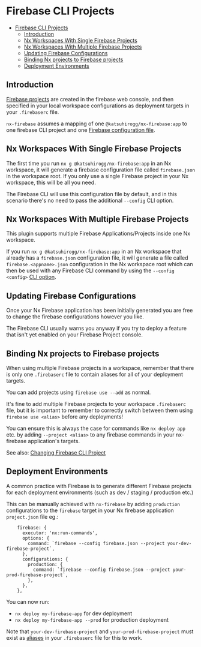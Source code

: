 # Firebase CLI Projects

- [Firebase CLI Projects](#firebase-cli-projects)
  - [Introduction](#introduction)
  - [Nx Workspaces With Single Firebase Projects](#nx-workspaces-with-single-firebase-projects)
  - [Nx Workspaces With Multiple Firebase Projects](#nx-workspaces-with-multiple-firebase-projects)
  - [Updating Firebase Configurations](#updating-firebase-configurations)
  - [Binding Nx projects to Firebase projects](#binding-nx-projects-to-firebase-projects)
  - [Deployment Environments](#deployment-environments)

## Introduction

[Firebase projects](https://firebase.google.com/docs/projects/learn-more) are created in the firebase web console, and then specified in your local workspace configurations as deployment targets in your `.firebaserc` file.

`nx-firebase` assumes a mapping of one `@katsuhirogg/nx-firebase:app` to one firebase CLI project and one [Firebase configuration file](./nx-firebase-project-structure.md#firebase-function-configs).

## Nx Workspaces With Single Firebase Projects

The first time you run `nx g @katsuhirogg/nx-firebase:app` in an Nx workspace, it will generate a firebase configuration file called `firebase.json` in the workspace root. If you only use a single Firebase project in your Nx workspace, this will be all you need.

The Firebase CLI will use this configuration file by default, and in this scenario there's no need to pass the additional `--config` CLI option.

## Nx Workspaces With Multiple Firebase Projects

This plugin supports multiple Firebase Applications/Projects inside one Nx workspace.

If you run `nx g @katsuhirogg/nx-firebase:app` in an Nx workspace that already has a `firebase.json` configuration file, it will generate a file called `firebase.<appname>.json` configuration in the Nx workspace root which can then be used with any Firebase CLI command by using the `--config <config>` [CLI option](https://firebase.google.com/docs/cli#initialize_a_firebase_project).

## Updating Firebase Configurations

Once your Nx Firebase application has been initially generated you are free to change the firebase configurations however you like.

The Firebase CLI usually warns you anyway if you try to deploy a feature that isn't yet enabled on your Firebase Project console.

## Binding Nx projects to Firebase projects

When using multiple Firebase projects in a workspace, remember that there is only one `.firebaserc` file to contain aliases for all of your deployment targets.

You can add projects using `firebase use --add` as normal.

It's fine to add multiple Firebase projects to your workspace `.firebaserc` file, but it is important to remember to correctly switch between them using `firebase use <alias>` before any deployments!

You can ensure this is always the case for commands like `nx deploy app` etc. by adding `--project <alias>` to any firebase commands in your nx-firebase application's targets.

See also: [Changing Firebase CLI Project](./nx-firebase-sync.md#changing-firebase-cli-project)

## Deployment Environments

A common practice with Firebase is to generate different Firebase projects for each deployment environments (such as dev / staging / production etc.)

This can be manually achieved with `nx-firebase` by adding `production` configurations to the `firebase` target in your Nx firebase application `project.json` file eg.:

```
    firebase: {
      executor: 'nx:run-commands',
      options: {
        command: `firebase --config firebase.json --project your-dev-firebase-project`,
      },
      configurations: {
        production: {
          command: `firebase --config firebase.json --project your-prod-firebase-project`,
        },
      },
    },
```

You can now run:

- `nx deploy my-firebase-app` for dev deployment
- `nx deploy my-firebase-app --prod` for production deployment

Note that `your-dev-firebase-project` and `your-prod-firebase-project` must exist as [aliases](https://firebase.google.com/docs/cli#project_aliases) in your `.firebaserc` file for this to work.
